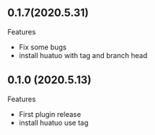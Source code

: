 ## 0.1.7(2020.5.31)

Features

- Fix some bugs
- install huatuo with tag and branch head

## 0.1.0 (2020.5.13)

Features

- First plugin release
- install huatuo use tag
